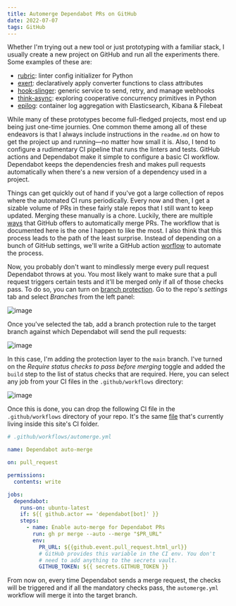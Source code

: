 ```yaml
---
title: Automerge Dependabot PRs on GitHub
date: 2022-07-07
tags: GitHub
---
```


Whether I'm trying out a new tool or just prototyping with a familiar stack, I usually
create a new project on GitHub and run all the experiments there. Some examples of these
are:

* [rubric][1]: linter config initializer for Python
* [exert][2]: declaratively apply converter functions to class attributes
* [hook-slinger][3]: generic service to send, retry, and manage webhooks
* [think-async][4]: exploring cooperative concurrency primitives in Python
* [epilog][5]: container log aggregation with Elasticsearch, Kibana & Filebeat

While many of these prototypes become full-fledged projects, most end up being just
one-time journies. One common theme among all of these endeavors is that I always
include instructions in the `readme.md` on how to get the project up and running—no matter how small it is. Also, I tend to configure a rudimentary CI pipeline that runs
the linters and tests. GitHub actions and Dependabot make it simple to configure a basic
CI workflow. Dependabot keeps the dependencies fresh and makes pull requests automatically when there's a new version of a dependency used in a project.

Things can get quickly out of hand if you've got a large collection of repos where
the automated CI runs periodically. Every now and then, I get a sizable volume of PRs in
these fairly stale repos that I still want to keep updated. Merging these manually is
a chore. Luckily, there are multiple [ways][6] that GitHub offers to automatically merge
PRs. The workflow that is documented here is the one I happen to like the most. I also
think that this process leads to the path of the least surprise. Instead of depending on
a bunch of GitHub settings, we'll write a GitHub action [worflow][7] to automate the process.

Now, you probably don't want to mindlessly merge every pull request Dependabot throws at
you. You most likely want to make sure that a pull request triggers certain tests and it'll be merged only if all of those checks pass. To do so, you can turn on
[branch protection][8]. Go to the repo's *settings* tab and select *Branches* from the
left panel:

![image](https://user-images.githubusercontent.com/30027932/177646826-f07b6ad0-9df7-42cd-ab70-c74a1ec31059.png)

Once you've selected the tab, add a branch protection rule to the target branch against
which Dependabot will send the pull requests:

![image](https://user-images.githubusercontent.com/30027932/177646967-36ba6b6d-861f-44d6-9a91-b5f5f3a3ce45.png)

In this case, I'm adding the protection layer to the `main` branch. I've turned on the
*Require status checks to pass before merging* toggle and added the `build` step to the
list of status checks that are required. Here, you can select any job from your CI files
in the `.github/workflows` directory:

![image](https://user-images.githubusercontent.com/30027932/177647370-012d0162-d80b-4f12-9ac7-b7a6da024735.png)

Once this is done, you can drop the following CI file in the `.github/workflows`
directory of your repo. It's the same [file][9] that's currently living inside this
site's CI folder.

```yaml
# .github/workflows/automerge.yml

name: Dependabot auto-merge

on: pull_request

permissions:
  contents: write

jobs:
  dependabot:
    runs-on: ubuntu-latest
    if: ${{ github.actor == 'dependabot[bot]' }}
    steps:
      - name: Enable auto-merge for Dependabot PRs
        run: gh pr merge --auto --merge "$PR_URL"
        env:
          PR_URL: ${{github.event.pull_request.html_url}}
          # GitHub provides this variable in the CI env. You don't
          # need to add anything to the secrets vault.
          GITHUB_TOKEN: ${{ secrets.GITHUB_TOKEN }}
```

From now on, every time Dependabot sends a merge request, the checks will be triggered
and if all the mandatory checks pass, the `automerge.yml` workflow will merge it into
the target branch.


[1]: https://github.com/rednafi/rubric
[2]: https://github.com/rednafi/exert
[3]: https://github.com/rednafi/hook-slinger
[4]: https://github.com/rednafi/think-async
[5]: https://github.com/rednafi/epilog
[6]: https://docs.github.com/en/pull-requests/collaborating-with-pull-requests/incorporating-changes-from-a-pull-request/automatically-merging-a-pull-request
[7]: https://docs.github.com/en/code-security/dependabot/working-with-dependabot/automating-dependabot-with-github-actions#enable-auto-merge-on-a-pull-request
[8]: https://docs.github.com/en/repositories/configuring-branches-and-merges-in-your-repository/defining-the-mergeability-of-pull-requests/about-protected-branches
[9]: https://github.com/rednafi/reflections/blob/master/.github/workflows/automerge.yml
